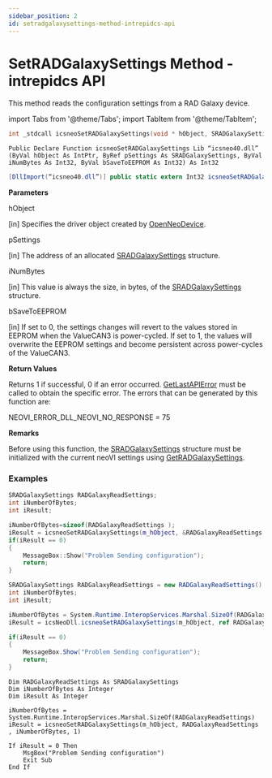 ```yaml
---
sidebar_position: 2
id: setradgalaxysettings-method-intrepidcs-api
---
```


# SetRADGalaxySettings Method - intrepidcs API

This method reads the configuration settings from a RAD Galaxy device.

import Tabs from '@theme/Tabs';
import TabItem from '@theme/TabItem';

<Tabs>
<TabItem value="cpp" label="C/C++ Declare" default>

```cpp
int _stdcall icsneoSetRADGalaxySettings(void * hObject, SRADGalaxySettings *pSettings, int iNumBytes, int bSaveToEEPROM);
```
</TabItem>

<TabItem value="vbnet" label="Visual Basic .NET Declare">

```vbnet
Public Declare Function icsneoSetRADGalaxySettings Lib “icsneo40.dll” (ByVal hObject As IntPtr, ByRef pSettings As SRADGalaxySettings, ByVal iNumBytes As Int32, ByVal bSaveToEEPROM As Int32) As Int32
```
</TabItem>

<TabItem value="c#" label="C# Declare">

```csharp
[DllImport(“icsneo40.dll”)] public static extern Int32 icsneoSetRADGalaxySettings(IntPtr hObject, ref SRADGalaxySettings pSettings, Int32 iNumBytes, Int32 bSaveToEEPROM);
```
</TabItem>
</Tabs>

**Parameters**

hObject

\[in] Specifies the driver object created by [OpenNeoDevice](../../basic-functions-overview-intrepidcs-api/openneodevice-method-intrepidcs-api).

pSettings

\[in] The address of an allocated [SRADGalaxySettings](../../structures-types-and-defines-overview-intrepidcs-api/setting-structures-overview-intrepidcs-api/sradgalaxysettings-structure) structure.

iNumBytes

\[in] This value is always the size, in bytes, of the [SRADGalaxySettings](../../structures-types-and-defines-overview-intrepidcs-api/setting-structures-overview-intrepidcs-api/sradgalaxysettings-structure) structure.

bSaveToEEPROM

\[in] If set to 0, the settings changes will revert to the values stored in EEPROM when the ValueCAN3 is power-cycled. If set to 1, the values will overwrite the EEPROM settings and become persistent across power-cycles of the ValueCAN3.

**Return Values**

Returns 1 if successful, 0 if an error occurred. [GetLastAPIError](../../error-functions-overview-intrepidcs-api/getlastapierror-method-intrepidcs-api) must be called to obtain the specific error. The errors that can be generated by this function are:

NEOVI\_ERROR\_DLL\_NEOVI\_NO\_RESPONSE = 75

**Remarks**

Before using this function, the [SRADGalaxySettings](../../structures-types-and-defines-overview-intrepidcs-api/setting-structures-overview-intrepidcs-api/sradgalaxysettings-structure) structure must be initialized with the current neoVI settings using [GetRADGalaxySettings](getradgalaxysettings-method-intrepidcs-api).

### Examples

<Tabs>
<TabItem value="cpp" label="C/C++ Example" default>

```cpp
SRADGalaxySettings RADGalaxyReadSettings;
int iNumberOfBytes;
int iResult;

iNumberOfBytes=sizeof(RADGalaxyReadSettings );
iResult = icsneoSetRADGalaxySettings(m_hObject, &RADGalaxyReadSettings , iNumberOfBytes, 1);
if(iResult == 0)
{
    MessageBox::Show("Problem Sending configuration");
    return;
}
```
</TabItem>
<TabItem value="c#" label="C# Example">

```csharp
SRADGalaxySettings RADGalaxyReadSettings = new RADGalaxyReadSettings();
int iNumberOfBytes;
int iResult;

iNumberOfBytes = System.Runtime.InteropServices.Marshal.SizeOf(RADGalaxyReadSettings);
iResult = icsNeoDll.icsneoSetRADGalaxySettings(m_hObject, ref RADGalaxyReadSettings , iNumberOfBytes, 1);

if(iResult == 0)
{
    MessageBox.Show("Problem Sending configuration");
    return;
}
```
</TabItem>

<TabItem value="vbnet" label="Visual Basic .NET Example">

```vbnet
Dim RADGalaxyReadSettings As SRADGalaxySettings
Dim iNumberOfBytes As Integer
Dim iResult As Integer

iNumberOfBytes = System.Runtime.InteropServices.Marshal.SizeOf(RADGalaxyReadSettings)
iResult = icsneoSetRADGalaxySettings(m_hObject, RADGalaxyReadSettings , iNumberOfBytes, 1)

If iResult = 0 Then
    MsgBox("Problem Sending configuration")
    Exit Sub
End If
```
</TabItem>
</Tabs>